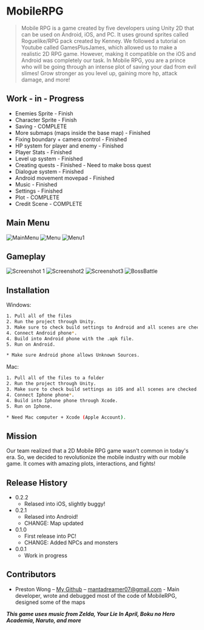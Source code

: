 ﻿# MobileRPG
> Mobile RPG is a game created by five developers using Unity 2D that can be used on Android, iOS, and PC. It uses ground sprites called Roguelike/RPG pack created by Kenney. We followed a tutorial on Youtube called GamesPlusJames, which allowed us to make a realistic 2D RPG game. However, making it compatible on the iOS and Android was completely our task. In Mobile RPG, you are a prince who will be going through an intense plot of saving your dad from evil slimes! Grow stronger as you level up, gaining more hp, attack damage, and more! 


## Work - in - Progress
- Enemies Sprite - Finish
- Character Sprite - Finish
- Saving - COMPLETE
- More submaps (maps inside the base map) - Finished
- Fixing boundary + camera control - Finished
- HP system for player and enemy - Finished
- Player Stats - Finished
- Level up system - Finished
- Creating quests - Finished - Need to make boss quest
- Dialogue system - Finished
- Android movement movepad - Finished
- Music - Finished
- Settings - Finished
- Plot - COMPLETE
- Credit Scene - COMPLETE

## Main Menu ##
![MainMenu](https://user-images.githubusercontent.com/30359951/48515419-7f26b300-e815-11e8-89f1-2e5ae69f96cf.png)
![Menu](https://user-images.githubusercontent.com/30359951/48515472-a7aead00-e815-11e8-8579-8f494e2f7bd1.png)
![Menu1](https://user-images.githubusercontent.com/30359951/48515247-193a2b80-e815-11e8-854c-7d3439786674.png)

## Gameplay ##
![Screenshot 1](https://user-images.githubusercontent.com/30359951/40204295-e2ac9894-59dc-11e8-9954-82e8d3864504.png)
![Screenshot2](https://user-images.githubusercontent.com/30359951/40204373-28400daa-59dd-11e8-82e2-aee75cd90aff.png)
![Screenshot3](https://user-images.githubusercontent.com/30359951/40222572-cd4c158a-5a34-11e8-93e2-b317dfbec904.png)
![BossBattle](https://user-images.githubusercontent.com/30359951/48515360-59011300-e815-11e8-9206-7fdd65ca0693.png)


## Installation

Windows:

```sh
1. Pull all of the files
2. Run the project through Unity.
3. Make sure to check build settings to Android and all scenes are checked.
4. Connect Android phone*.
4. Build into Android phone with the .apk file.
5. Run on Android.

* Make sure Android phone allows Unknown Sources.
```

Mac:

```sh
1. Pull all of the files to a folder
2. Run the project through Unity.
3. Make sure to check build settings as iOS and all scenes are checked.
4. Connect Iphone phone*.
4. Build into Iphone phone through Xcode.
5. Run on Iphone.

* Need Mac computer + Xcode (Apple Account).
```

## Mission

Our team realized that a 2D Mobile RPG game wasn't common in today's era. So, we decided to revolutionize the mobile industry with our mobile game. It comes with amazing plots, interactions, and fights!


## Release History
* 0.2.2
    * Relased into iOS, slightly buggy!
* 0.2.1
    * Relased into Android!
    * CHANGE: Map updated
* 0.1.0
    * First release into PC!
    * CHANGE: Added NPCs and monsters
* 0.0.1
    * Work in progress

## Contributors

- Preston Wong – [My Github](https://github.com/mantadreamer) – mantadreamer07@gmail.com - Main developer, wrote and debugged most of the code of MobileRPG, designed some of the maps

***This game uses music from Zelda, Your Lie In April, Boku no Hero Academia, Naruto, and more***


